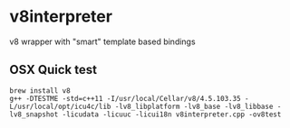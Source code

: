 # v8interpreter
v8 wrapper with "smart" template based bindings

## OSX Quick test

    brew install v8
    g++ -DTESTME -std=c++11 -I/usr/local/Cellar/v8/4.5.103.35 -L/usr/local/opt/icu4c/lib -lv8_libplatform -lv8_base -lv8_libbase -lv8_snapshot -licudata -licuuc -licui18n v8interpreter.cpp -ov8test
